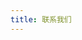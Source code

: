 ```yaml
---
title: 联系我们
---
```


<script setup>
  import TheContactUs from "~@/views/contact-us/TheContactUs.vue"
</script>

<TheContactUs />

